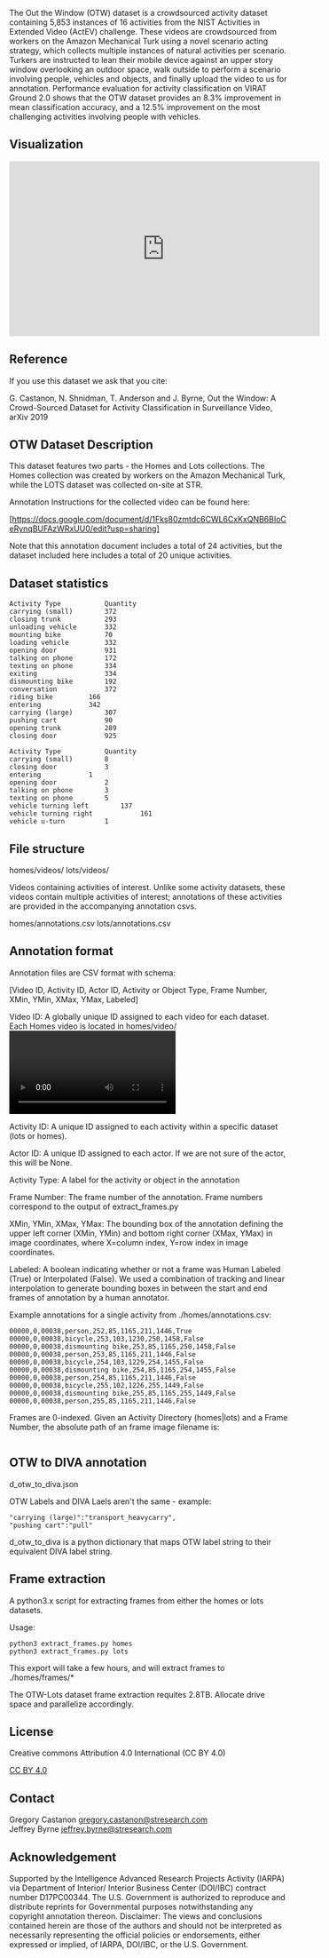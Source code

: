 The Out the Window (OTW) dataset is a crowdsourced activity dataset containing 5,853 instances of 16 activities from the NIST Activities in Extended Video (ActEV) challenge.  These videos are crowdsourced from workers on the Amazon Mechanical Turk using a novel scenario acting strategy, which collects multiple instances of natural activities per scenario.  Turkers are instructed to lean their mobile device against an upper story window overlooking an outdoor space, walk outside to perform a scenario involving people, vehicles and objects, and finally upload the video to us for annotation.  Performance evaluation for activity classification on VIRAT Ground 2.0 shows that the OTW dataset provides an 8.3% improvement in mean classification accuracy, and a 12.5% improvement on the most challenging activities involving people with vehicles. 

## Visualization

<iframe width="560" height="315" src="https://www.youtube.com/embed/PB_FejlIlhc" frameborder="0" allow="accelerometer; autoplay; encrypted-media; gyroscope; picture-in-picture" allowfullscreen></iframe>

## Reference

If you use this dataset we ask that you cite:

G. Castanon, N. Shnidman, T. Anderson and J. Byrne, Out the Window: A Crowd-Sourced Dataset for Activity Classification in Surveillance Video, arXiv 2019


## OTW Dataset Description

This dataset features two parts - the Homes and Lots collections.  The Homes collection was created by workers on the Amazon Mechanical Turk, while the LOTS dataset was collected on-site at STR.

Annotation Instructions for the collected video can be found here:  

[https://docs.google.com/document/d/1Fks80zmtdc6CWL6CxKxQNB6BIoCeRynqBUFAzWRxUU0/edit?usp=sharing]

Note that this annotation document includes a total of 24 activities, but the dataset included here includes a total of 20 unique activities.

## Dataset statistics

```OTW-Homes:
Activity Type			Quantity
carrying (small)		372
closing trunk			293
unloading vehicle		332
mounting bike			70
loading vehicle			332
opening door			931
talking on phone		172
texting on phone		334
exiting			        334
dismounting bike		192
conversation			372
riding bike			166
entering			342
carrying (large)		307
pushing cart			90
opening trunk			289
closing door			925
```

```OTW-Lots:
Activity Type			Quantity
carrying (small)		8
closing door 			3
entering 			1
opening door			2
talking on phone		3
texting on phone		5
vehicle turning left    	137
vehicle turning right	         161
vehicle u-turn			1
```

## File structure

homes/videos/
lots/videos/

Videos containing activities of interest.  Unlike some activity datasets, these videos contain multiple activities of interest; annotations of these activities are provided in the accompanying annotation csvs.

homes/annotations.csv
lots/annotations.csv

## Annotation format

Annotation files are CSV format with schema:

[Video ID, Activity ID, Actor ID, Activity or Object Type, Frame Number, XMin, YMin, XMax, YMax, Labeled]

Video ID:
A globally unique ID assigned to each video for each dataset.  
Each Homes video is located in homes/video/<Video ID>.mp4.  
Each Lots video is located in lots/video/<Video ID>.mp4

Activity ID:
A unique ID assigned to each activity within a specific dataset (lots or homes).

Actor ID: 
A unique ID assigned to each actor.  If we are not sure of the actor, this will be None.  

Activity Type:
A label for the activity or object in the annotation

Frame Number:
The frame number of the annotation.  Frame numbers correspond to the output of extract_frames.py

XMin, YMin, XMax, YMax: 
The bounding box of the annotation defining the upper left corner (XMin, YMin) and bottom right corner (XMax, YMax) in image coordinates, where X=column index, Y=row index in image coordinates.

Labeled: 
A boolean indicating whether or not a frame was Human Labeled (True) or Interpolated (False).  We used a combination of tracking and linear interpolation to generate bounding boxes in between the start and end frames of annotation by a human annotator.

Example annotations for a single activity from ./homes/annotations.csv:

```00000,0,00038,dismounting bike,252,82,1165,255,1586,True
00000,0,00038,person,252,85,1165,211,1446,True
00000,0,00038,bicycle,253,103,1230,250,1458,False
00000,0,00038,dismounting bike,253,85,1165,250,1458,False
00000,0,00038,person,253,85,1165,211,1446,False
00000,0,00038,bicycle,254,103,1229,254,1455,False
00000,0,00038,dismounting bike,254,85,1165,254,1455,False
00000,0,00038,person,254,85,1165,211,1446,False
00000,0,00038,bicycle,255,102,1226,255,1449,False
00000,0,00038,dismounting bike,255,85,1165,255,1449,False
00000,0,00038,person,255,85,1165,211,1446,False
```

Frames are 0-indexed.  Given an Activity Directory (homes|lots) and a Frame Number, the absolute path of an frame image filename is:

```img_file_name = os.path.join('.', 'homes', '%08d.jpg' % framenum)
```

## OTW to DIVA annotation

d_otw_to_diva.json

OTW Labels and DIVA Laels aren't the same - example:
```OTW : DIVA
"carrying (large)":"transport_heavycarry",
"pushing cart":"pull"
```

d_otw_to_diva is a python dictionary that maps OTW label string to their equivalent DIVA label string.


## Frame extraction

A python3.x script for extracting frames from either the homes or lots datasets.

Usage:  

```pip3 install imageio imageio-ffmpeg
python3 extract_frames.py homes 
python3 extract_frames.py lots
```

This export will take a few hours, and will extract frames to ./homes/frames/*

The OTW-Lots dataset frame extraction requites 2.8TB.  Allocate drive space and parallelize accordingly.

## License

Creative commons Attribution 4.0 International (CC BY 4.0)

[CC BY 4.0](https://creativecommons.org/licenses/by/4.0/)

## Contact

Gregory Castanon <gregory.castanon@stresearch.com>  
Jeffrey Byrne <jeffrey.byrne@stresearch.com>  

## Acknowledgement

Supported by the Intelligence Advanced Research Projects Activity (IARPA) via Department of Interior/ Interior Business Center (DOI/IBC) contract number D17PC00344. The U.S. Government is authorized to reproduce and distribute reprints for Governmental purposes notwithstanding any copyright annotation thereon. Disclaimer: The views and conclusions contained herein are those of the authors and should not be interpreted as necessarily representing the official policies or endorsements, either expressed or implied, of IARPA, DOI/IBC, or the U.S. Government.
